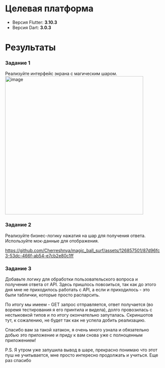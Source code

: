# Целевая платформа

- Версия Flutter: **3.10.3**
- Версия Dart: **3.0.3**

# Результаты

### Задание 1

Реализуйте интерфейс экрана с магическим шаром.
<img width="448" alt="image" src="https://github.com/Cherreshnya/magic_ball_surf/assets/126857501/5e2d9aa8-8643-4efa-89d6-c839b9f5d86c">


### Задание 2

Реализуйте бизнес-логику нажатия на шар для получения ответа. Используйте мок-данные для отображения.

https://github.com/Cherreshnya/magic_ball_surf/assets/126857501/87d96fc3-53dc-466f-ab54-e7cb2e80c1ff



### Задание 3

Добавьте логику для обработки пользовательского вопроса и получения ответа от API.
Здесь пришлось повозиться, так как до этого дня мне не приходилось работать с API, а если и приходилось - это были таблички, которые просто распарсить. 

По итогу мы имеем - GET запрос отправляется, ответ получается (во воремя тестирования я его принтила и видела), долго провозилась с нестыковкой типов и по итогу окончательно запуталась. Скриншотов тут, к сожалению, не будет так как не успела добить реализацию. 

Спасибо вам за такой хатакон, я очень много узнала и обязательно добью это приложение и приду к вам снова уже с полноценным приложением!

P.S. Я утром уже запушила вывод в шаре, прекрасно понимаю что этот пуш не учитывается, мне просто интересно продолжать и учиться. Еще раз спасибо 


